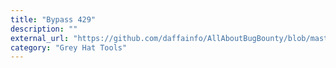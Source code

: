 ```yaml
---
title: "Bypass 429"
description: ""
external_url: "https://github.com/daffainfo/AllAboutBugBounty/blob/master/Bypass/Bypass%20429.md"
category: "Grey Hat Tools"
---
```

